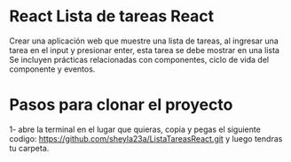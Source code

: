 # React Lista de tareas React 

Crear una aplicación web que  muestre una lista de tareas, al ingresar una tarea en el input y presionar enter, esta tarea se debe mostrar en una lista
Se incluyen prácticas relacionadas con componentes, ciclo de vida del componente y eventos.

# Pasos para clonar el proyecto
1- abre la terminal en el lugar que quieras, copia y pegas el siguiente codigo:
https://github.com/sheyla23a/ListaTareasReact.git
y luego tendras tu carpeta.